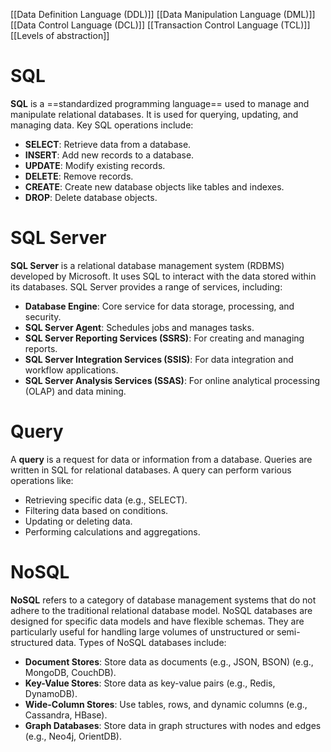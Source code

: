[[Data Definition Language (DDL)]]
[[Data Manipulation Language (DML)]]
[[Data Control Language (DCL)]]
[[Transaction Control Language (TCL)]]
[[Levels of abstraction]]
# **SQL**
**SQL** is a ==standardized programming language== used to manage and manipulate relational databases. It is used for querying, updating, and managing data. Key SQL operations include:
- **SELECT**: Retrieve data from a database.
- **INSERT**: Add new records to a database.
- **UPDATE**: Modify existing records.
- **DELETE**: Remove records.
- **CREATE**: Create new database objects like tables and indexes.
- **DROP**: Delete database objects.
# SQL Server
**SQL Server** is a relational database management system (RDBMS) developed by Microsoft. It uses SQL to interact with the data stored within its databases. SQL Server provides a range of services, including:
- **Database Engine**: Core service for data storage, processing, and security.
- **SQL Server Agent**: Schedules jobs and manages tasks.
- **SQL Server Reporting Services (SSRS)**: For creating and managing reports.
- **SQL Server Integration Services (SSIS)**: For data integration and workflow applications.
- **SQL Server Analysis Services (SSAS)**: For online analytical processing (OLAP) and data mining.
# Query
A **query** is a request for data or information from a database. Queries are written in SQL for relational databases. A query can perform various operations like:
- Retrieving specific data (e.g., SELECT).
- Filtering data based on conditions.
- Updating or deleting data.
- Performing calculations and aggregations.
# NoSQL
**NoSQL** refers to a category of database management systems that do not adhere to the traditional relational database model. NoSQL databases are designed for specific data models and have flexible schemas. They are particularly useful for handling large volumes of unstructured or semi-structured data. Types of NoSQL databases include:
- **Document Stores**: Store data as documents (e.g., JSON, BSON) (e.g., MongoDB, CouchDB).
- **Key-Value Stores**: Store data as key-value pairs (e.g., Redis, DynamoDB).
- **Wide-Column Stores**: Use tables, rows, and dynamic columns (e.g., Cassandra, HBase).
- **Graph Databases**: Store data in graph structures with nodes and edges (e.g., Neo4j, OrientDB).

